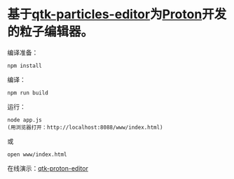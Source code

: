# 基于[qtk-particles-editor](https://github.com/qtoolkit/qtk-particles-editor)为[Proton](qtk-particles-editor)开发的粒子编辑器。

编译准备：

```
npm install 
```

编译：

```
npm run build
```

运行：

```
node app.js
(用浏览器打开：http://localhost:8088/www/index.html)
```
或

```
open www/index.html
```

在线演示：[qtk-proton-editor](https://qtoolkit.github.io/qtk-proton-editor/index.html)
